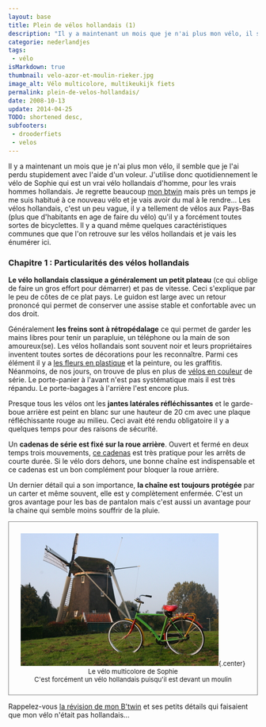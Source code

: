```yaml
---
layout: base
title: Plein de vélos hollandais (1)
description: "Il y a maintenant un mois que je n'ai plus mon vélo, il semble que je l'ai perdu stupidement avec l'aide d'un voleur. J'utilise donc quotidiennement le vélo d"
categorie: nederlandjes
tags: 
 - vélo
isMarkdown: true
thumbnail: velo-azor-et-moulin-rieker.jpg
image_alt: Vélo multicolore, multikeukijk fiets
permalink: plein-de-velos-hollandais/
date: 2008-10-13
update: 2014-04-25
TODO: shortened desc, 
subfooters:
 - drooderfiets
 - velos
---
```


Il y a maintenant un mois que je n'ai plus mon vélo, il semble que je l'ai perdu stupidement avec l'aide d'un voleur. J'utilise donc quotidiennement le vélo de Sophie qui est un vrai vélo hollandais d'homme, pour les vrais hommes hollandais. Je regrette beaucoup [mon btwin](/un-b-twin-a-amsterdam) mais près un temps je me suis habitué à ce nouveau vélo et je vais avoir du mal à le rendre... Les vélos hollandais, c'est un peu vague, il y a tellement de vélos aux Pays-Bas (plus que d'habitants en age de faire du vélo) qu'il y a forcément toutes sortes de bicyclettes. Il y a quand même quelques caractéristiques communes que que l'on retrouve sur les vélos hollandais et je vais les énumérer ici.

### Chapitre 1 : Particularités des vélos hollandais

**Le vélo hollandais classique a généralement un petit plateau** (ce qui oblige de faire un gros effort pour démarrer) et pas de vitesse. Ceci s'explique par le peu de côtes de ce plat pays. Le guidon est large avec un retour prononcé qui permet de conserver une assise stable et confortable avec un dos droit. 

Généralement **les freins sont à rétropédalage** ce qui permet de garder les mains libres pour tenir un parapluie, un téléphone ou la main de son amoureux(se). Les vélos hollandais sont souvent noir et leurs propriétaires inventent toutes sortes de décorations pour les reconnaître. Parmi ces élément il y a [les fleurs en plastique](/sophie-pas-numero) et la peinture, ou les graffitis. Néanmoins, de nos jours, on trouve de plus en plus de [vélos en couleur](/les-velos-en-couleur) de série. Le porte-panier à l'avant n'est pas systématique mais il est très répandu. Le porte-bagages à l'arrière l'est encore plus. 

Presque tous les vélos ont les **jantes latérales réfléchissantes** et le garde-boue arrière est peint en blanc sur une hauteur de 20 cm avec une plaque réfléchissante rouge au milieu. Ceci avait été rendu obligatoire il y a quelques temps pour des raisons de sécurité.

Un **cadenas de série est fixé sur la roue arrière**. Ouvert et fermé en deux temps trois mouvements, [ce cadenas](/cadenas-special-velo) est très pratique pour les arrêts de courte durée. Si le vélo dors dehors, une bonne chaîne est indispensable et ce cadenas est un bon complément pour bloquer la roue arrière.

Un dernier détail qui a son importance, **la chaîne est toujours protégée** par un carter et même souvent, elle est y complètement enfermée. C'est un gros avantage pour les bas de pantalon mais c'est aussi un avantage pour la chaine qui semble moins souffrir de la pluie.

<!-- HTML -->
<div style="border:1px solid grey; text-align:center; font-size:small; padding:10px;">

![Vélo multicolore, multikeukijk fiets](velo-azor-et-moulin-rieker.jpg){.center}  
Le vélo multicolore de Sophie  
C'est forcément un vélo hollandais puisqu'il est devant un moulin 

</div>
<!-- / HTML -->

Rappelez-vous [la révision de mon B'twin](/revision-du-btwin) et ses petits détails qui faisaient que mon vélo n'était pas hollandais...
